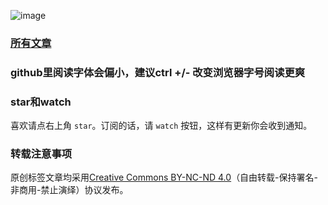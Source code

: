 ![image](https://user-images.githubusercontent.com/6481461/46198784-dba24180-c33f-11e8-9014-5337daba57f7.png)

### [所有文章](https://github.com/mask2012/MaskBlog/issues)

### github里阅读字体会偏小，建议ctrl +/-  改变浏览器字号阅读更爽

### star和watch
喜欢请点右上角 `star`。订阅的话，请 `watch` 按钮，这样有更新你会收到通知。

### 转载注意事项
原创标签文章均采用[Creative Commons BY-NC-ND 4.0](https://creativecommons.org/licenses/by-nc-nd/4.0/deed.zh)（自由转载-保持署名-非商用-禁止演绎）协议发布。

